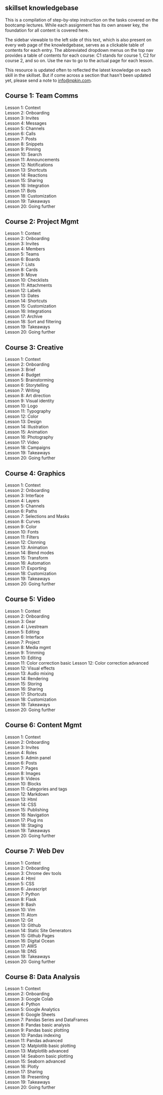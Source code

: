 ## skillset knowledgebase
This is a compilation of step-by-step instruction on the tasks covered on the bootcamp lectures. While each assignment has its own answer key, the foundation for all content is covered here.

The sidebar viewable to the left side of this text, which is also present on every web page of the knowledgebase, serves as a clickable table of contents for each entry. The abbreviated dropdown menus on the top nav provides a table of contents for each course: C1 stands for course 1, C2 for course 2, and so on. Use the nav to go to the actual page for each lesson.  

This resource is updated often to reflected the latest knowledge on each skill in the skillset. But if come across a section that hasn't been updated yet, please send a note to [info@npkin.com](mailto:info@npkin.com).

<!-- Course 1: Team Comms  
Course 2: Project Mgmt  
Course 3: Creative  
Course 4: Graphics  
Course 5: Video  
Course 6: Content Mgmt  
Course 7: Web Dev  
Course 8: Data Analysis   -->

## Course 1: Team Comms  
Lesson 1: Context  
Lesson 2: Onboarding  
Lesson 3: Invites  
Lesson 4: Messages   
Lesson 5: Channels   
Lesson 6: Calls   
Lesson 7: Posts   
Lesson 8: Snippets   
Lesson 9: Pinning   
Lesson 10: Search   
Lesson 11: Announcements   
Lesson 12: Notifications     
Lesson 13: Shortcuts   
Lesson 14: Reactions   
Lesson 15: Sharing   
Lesson 16: Integration    
Lesson 17: Bots    
Lesson 18: Customization    
Lesson 19: Takeaways   
Lesson 20: Going further  

## Course 2: Project Mgmt  
Lesson 1: Context  
Lesson 2: Onboarding  
Lesson 3: Invites     
Lesson 4: Members   
Lesson 5: Teams   
Lesson 6: Boards   
Lesson 7: Lists   
Lesson 8: Cards   
Lesson 9: Move    
Lesson 10: Checklists   
Lesson 11: Attachments   
Lesson 12: Labels   
Lesson 13: Dates     
Lesson 14: Shortcuts   
Lesson 15: Customization   
Lesson 16: Integrations   
Lesson 17: Archive       
Lesson 18: Sort and filtering    
Lesson 19: Takeaways   
Lesson 20: Going further  

## Course 3: Creative  
Lesson 1: Context  
Lesson 2: Onboarding   
Lesson 3: Brief  
Lesson 4: Budget  
Lesson 5: Brainstorming   
Lesson 6: Storytelling  
Lesson 7: Writing  
Lesson 8: Art direction  
Lesson 9: Visual identity  
Lesson 10: Logo  
Lesson 11: Typography  
Lesson 12: Color  
Lesson 13: Design  
Lesson 14: Illustration  
Lesson 15: Animation  
Lesson 16: Photography  
Lesson 17: Video  
Lesson 18: Campaigns  
Lesson 19: Takeaways  
Lesson 20: Going further  

## Course 4: Graphics   
Lesson 1: Context  
Lesson 2: Onboarding  
Lesson 3: Interface    
Lesson 4: Layers  
Lesson 5: Channels  
Lesson 6: Paths  
Lesson 7: Selections and Masks  
Lesson 8: Curves   
Lesson 9: Color   
Lesson 10: Fonts    
Lesson 11: Filters   
Lesson 12: Clonning   
Lesson 13: Animation   
Lesson 14: Blend modes   
Lesson 15: Transform   
Lesson 16: Automation   
Lesson 17: Exporting  
Lesson 18: Customization   
Lesson 19: Takeaways  
Lesson 20: Going further  

## Course 5: Video  
Lesson 1: Context  
Lesson 2: Onboarding  
Lesson 3: Gear  
Lesson 4: Livestream  
Lesson 5: Editing   
Lesson 6: Interface   
Lesson 7: Project  
Lesson 8: Media mgmt  
Lesson 9: Trimming  
Lesson 10: Editing   
Lesson 11: Color correction basic
Lesson 12: Color correction advanced
Lesson 12: Visual effects  
Lesson 13: Audio mixing  
Lesson 14: Rendering  
Lesson 15: Storing  
Lesson 16: Sharing  
Lesson 17: Shortcuts  
Lesson 18: Customization  
Lesson 19: Takeaways  
Lesson 20: Going further   

## Course 6: Content Mgmt  
Lesson 1: Context  
Lesson 2: Onboarding  
Lesson 3: Invites  
Lesson 4: Roles  
Lesson 5: Admin panel  
Lesson 6: Posts  
Lesson 7: Pages  
Lesson 8: Images  
Lesson 9: Videos  
Lesson 10: Blocks  
Lesson 11: Categories and tags  
Lesson 12: Markdown  
Lesson 13: Html  
Lesson 14: CSS  
Lesson 15: Publishing  
Lesson 16: Navigation  
Lesson 17: Plug ins  
Lesson 18: Staging  
Lesson 19: Takeaways  
Lesson 20: Going further  

## Course 7: Web Dev  
Lesson 1: Context  
Lesson 2: Onboarding  
Lesson 3: Chrome dev tools  
Lesson 4: Html  
Lesson 5: CSS  
Lesson 6: Javascript  
Lesson 7: Python  
Lesson 8: Flask  
Lesson 9: Bash  
Lesson 10: Vim  
Lesson 11: Atom  
Lesson 12: Git   
Lesson 13: Github  
Lesson 14: Static Site Generators  
Lesson 15: Github Pages  
Lesson 16: Digital Ocean  
Lesson 17: AWS   
Lesson 18: DNS  
Lesson 19: Takeaways  
Lesson 20: Going further  

## Course 8: Data Analysis  
Lesson 1: Context  
Lesson 2: Onboarding  
Lesson 3: Google Colab  
Lesson 4: Python  
Lesson 5: Google Analytics  
Lesson 6: Google Sheets  
Lesson 7: Pandas Series and DataFrames  
Lesson 8: Pandas basic analysis  
Lesson 9: Pandas basic plotting  
Lesson 10: Pandas indexing  
Lesson 11: Pandas advanced  
Lesson 12: Matplotlib basic plotting   
Lesson 13: Matplotlib advanced  
Lesson 14: Seaborn basic plotting  
Lesson 15: Seaborn advanced  
Lesson 16: Plotly  
Lesson 17: Sharing     
Lesson 18: Presenting   
Lesson 19: Takeaways  
Lesson 20: Going further  
